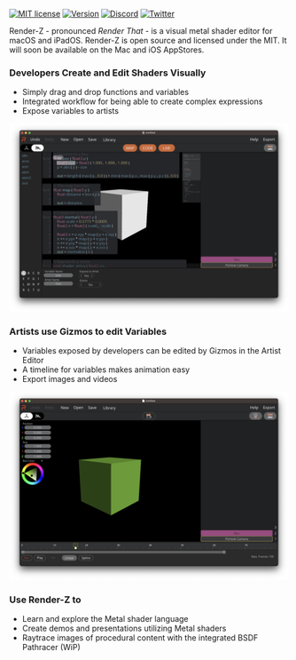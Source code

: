 [![MIT license](https://img.shields.io/badge/License-MIT-blue.svg)](https://lbesson.mit-license.org/) [![Version](https://img.shields.io/badge/version-0.7.0-yellow.svg)](https://shields.io/) [![Discord](https://badgen.net/badge/icon/discord?icon=discord&label)](https://discord.gg/BMStWPhByj) [![Twitter](https://badgen.net/badge/icon/twitter?icon=twitter&label)](https://twitter.com/markusmoenig)


Render-Z - pronounced *Render That* - is a visual metal shader editor for macOS and iPadOS. Render-Z is open source and licensed under the MIT. It will soon be available on the Mac and iOS AppStores.

### Developers Create and Edit Shaders Visually

* Simply drag and drop functions and variables
* Integrated workflow for being able to create complex expressions
* Expose variables to artists

![Screenshot](images/raymarching_screenshot.png)

### Artists use Gizmos to edit Variables

* Variables exposed by developers can be edited by Gizmos in the Artist Editor
* A timeline for variables makes animation easy
* Export images and videos

![Screenshot](images/artist_raymarching.png)

### Use Render-Z to

* Learn and explore the Metal shader language
* Create demos and presentations utilizing Metal shaders
* Raytrace images of procedural content with the integrated BSDF Pathracer (WiP)
